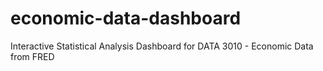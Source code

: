 # economic-data-dashboard
Interactive Statistical Analysis Dashboard for DATA 3010 - Economic Data from FRED
